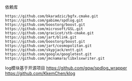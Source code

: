 依赖库

```text
https://github.com/bkaradzic/bgfx.cmake.git
https://github.com/gabime/spdlog.git
https://github.com/boostorg/boost.git
https://github.com/microsoft/GSL.git
https://github.com/gracicot/stb-cmake.git
https://github.com/jart/blink.git
https://github.com/boostorg/boost.git
https://github.com/jart/cosmopolitan.git
https://github.com/skypjack/entt.git
https://github.com/google/googletest.git
https://github.com/jmcnamara/libxlsxwriter.git

```

log模块基于开源项目
https://github.com/gqw/spdlog_wrapper
https://github.com/KkemChen/klog
